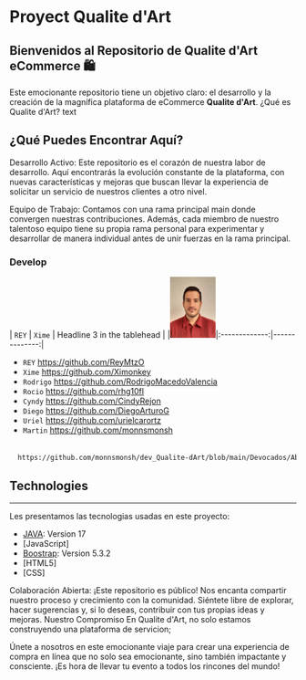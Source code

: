 # **Proyect Qualite d'Art**
## Bienvenidos al Repositorio de Qualite d'Art eCommerce 🛍️


Este emocionante repositorio tiene un objetivo claro: el desarrollo y la creación de la magnífica plataforma de eCommerce **Qualite d'Art**. 
¿Qué es Qualite d'Art? text

## ¿Qué Puedes Encontrar Aquí?
Desarrollo Activo: Este repositorio es el corazón de nuestra labor de desarrollo. Aquí encontrarás la evolución constante de la plataforma, con nuevas características y mejoras que buscan llevar la experiencia de solicitar un servicio de nuestros clientes a otro nivel.

Equipo de Trabajo: Contamos con una rama principal main donde convergen nuestras contribuciones. Además, cada miembro de nuestro talentoso equipo tiene su propia rama personal para experimentar y desarrollar de manera individual antes de unir fuerzas en la rama principal.


### Develop 
| `REY` | `Xime` | Headline 3 in the tablehead |
|<img src="/Devocados/AboutUs-devocados/assets/REY.png"  width="80" alt="Imagen de unas nube">|:-------------:|--------------:|
- `REY` https://github.com/ReyMtzO
- `Xime` https://github.com/Ximonkey
- `Rodrigo` https://github.com/RodrigoMacedoValencia
- `Rocio` https://github.com/rhg10fl
- `Cyndy` https://github.com/CindyRejon
- `Diego` https://github.com/DiegoArturoG
- `Uriel` https://github.com/urielcarortz
- `Martin` https://github.com/monnsmonsh
```sh

  https://github.com/monnsmonsh/dev_Qualite-dArt/blob/main/Devocados/AboutUs-devocados/assets/REY.png
```

## Technologies
***
Les presentamos las tecnologias usadas en este proyecto:
* [JAVA](https://www.oracle.com/java/technologies/javase/jdk17-archive-downloads.html): Version 17 
* [JavaScript]
* [Boostrap](https://getbootstrap.com/docs/5.3/getting-started/introduction/): Version 5.3.2 
* [HTML5]
* [CSS]

Colaboración Abierta: ¡Este repositorio es público! Nos encanta compartir nuestro proceso y crecimiento con la comunidad. Siéntete libre de explorar, hacer sugerencias y, si lo deseas, contribuir con tus propias ideas y mejoras.
Nuestro Compromiso
En Qualite d'Art, no solo estamos construyendo una plataforma de servicion; 


Únete a nosotros en este emocionante viaje para crear una experiencia de compra en línea que no solo sea emocionante, sino también impactante y consciente. ¡Es hora de llevar  tu evento a todos los rincones del mundo!
